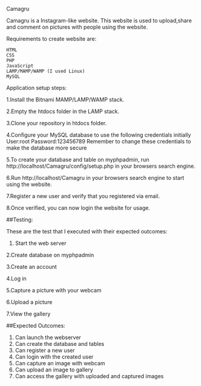 Camagru

Camagru is a Instagram-like website. This website is used to upload,share and comment on pictures with people using the website.

Requirements to create website are:

    HTML
    CSS
    PHP
    JavaScript
    LAMP/MAMP/WAMP (I used Linux)
    MySQL

Application setup steps:

1.Install the Bitnami MAMP/LAMP/WAMP stack.

2.Empty the htdocs folder in the LAMP stack.

3.Clone your repository in htdocs folder.

4.Configure your MySQL database to use the following credentials initially
User:root Password:123456789
Remember to change these credentials to make the database more secure

5.To create your database and table on myphpadmin, run http://localhost/Camagru/config/setup.php in your browsers search engine.

6.Run http://localhost/Camagru in your browsers search engine to start using the website.

7.Register a new user and verify that you registered via email.

8.Once verified, you can now login the website for usage.

##Testing:

These are the test that I executed with their expected outcomes:
1. Start the web server

2.Create database on myphpadmin 

3.Create an account

4.Log in

5.Capture a picture with your webcam

6.Upload a picture

7.View the gallery

##Expected Outcomes:

1. Can launch the webserver 
2. Can create the database and tables
3. Can register a new user
4. Can login with the created user
5. Can capture an image with webcam
6. Can upload an image to gallery
7. Can access the gallery with uploaded and captured images
